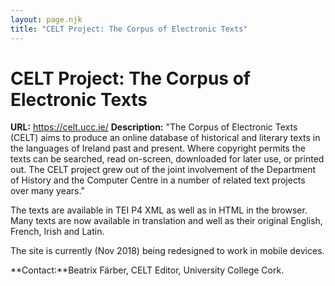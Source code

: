 ```yaml
---
layout: page.njk
title: "CELT Project: The Corpus of Electronic Texts"
---
```

# CELT Project: The Corpus of Electronic Texts



**URL:** <https://celt.ucc.ie/>
**Description:** "The Corpus of Electronic Texts (CELT) aims to produce an online database of historical
 and literary texts in the languages of Ireland past and present. Where copyright permits
 the texts can be searched, read on-screen, downloaded for later use, or printed out.
 The CELT project grew out of the joint involvement of the Department of History and
 the Computer Centre in a number of related text projects over many years."
 
 The texts are available in TEI P4 XML as well as in HTML in the browser. Many texts
 are now available in translation and well as their original English, French, Irish
 and Latin.
 
 The site is currently (Nov 2018) being redesigned to work in mobile devices.
 
 **Contact:**Beatrix Färber, CELT Editor, University College Cork.
